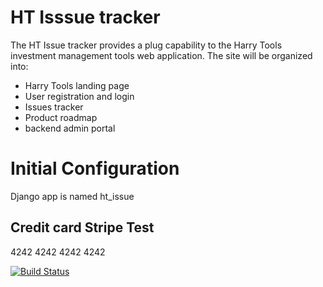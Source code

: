 # HT Isssue tracker


The HT Issue tracker provides a plug capability to the Harry Tools investment management tools web application.  The site will be organized into:

+ Harry Tools landing page
+ User registration and login
+ Issues tracker
+ Product roadmap 
+ backend admin portal


# Initial Configuration

Django app is named ht_issue






## Credit card Stripe Test

4242 4242 4242 4242



[![Build Status](https://travis-ci.org/BruceRedefinedprop/ht_issue.svg?branch=master)](https://travis-ci.org/BruceRedefinedprop/ht_issue)
